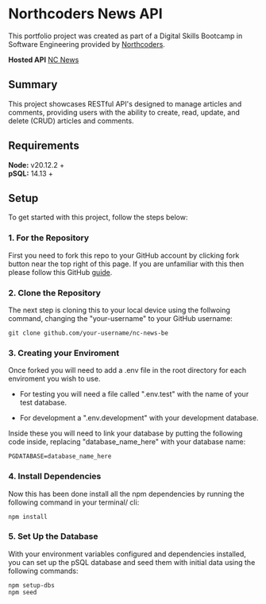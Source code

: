 # Northcoders News API

This portfolio project was created as part of a Digital Skills Bootcamp in Software Engineering provided by [Northcoders](https://northcoders.com/).

**Hosted API** [NC News](https://nc-news-lbn1.onrender.com/api)

## Summary

This project showcases RESTful API's designed to manage articles and comments, providing users with the ability to create, read, update, and delete (CRUD) articles and comments.

## Requirements

**Node:** v20.12.2 + <br>
**pSQL:** 14.13 +

## Setup

To get started with this project, follow the steps below:

### 1. For the Repository

First you need to fork this repo to your GitHub account by clicking fork button near the top right of this page. If you are unfamiliar with this then please follow this GitHub [guide](https://docs.github.com/en/pull-requests/collaborating-with-pull-requests/working-with-forks/fork-a-repo).

### 2. Clone the Repository

The next step is cloning this to your local device using the follwoing command, changing the "your-username" to your GitHub username:

```
git clone github.com/your-username/nc-news-be
```

### 3. Creating your Enviroment

Once forked you will need to add a .env file in the root directory for each enviroment you wish to use.

- For testing you will need a file called ".env.test" with the name of your test database.

- For development a ".env.development" with your development database.

Inside these you will need to link your database by putting the following code inside, replacing "database_name_here" with your database name:

```
PGDATABASE=database_name_here
```

### 4. Install Dependencies

Now this has been done install all the npm dependencies by running the following command in your terminal/ cli:

```
npm install
```

### 5. Set Up the Database

With your environment variables configured and dependencies installed, you can set up the pSQL database and seed them with initial data using the following commands:

```
npm setup-dbs
npm seed
```
